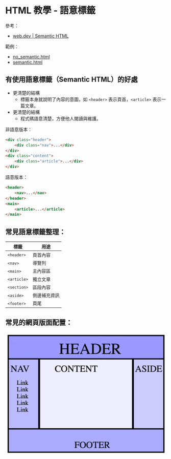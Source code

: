 # HTML 教學 - 語意標籤
參考：
* [web.dev | Semantic HTML](https://web.dev/learn/html/semantic-html)
     

範例：
* [no_semantic.html](../example/no_semantic.html)
* [semantic.html](../example/semantic.html)

## 有使用語意標籤（Semantic HTML）的好處
* 更清楚的結構
    * 標籤本身就說明了內容的意圖，如 `<header>` 表示頁首，`<article>` 表示一篇文章。
* 更清楚的結構
    * 程式碼語意清楚，方便他人閱讀與維護。

非語意版本：
```html
<div class="header">
    <div class="nav">...</div>
</div>
<div class="content">
    <div class="article">...</div>
</div>
```

語意版本：
```html
<header>
    <nav>...</nav>
</header>
<main>
    <article>...</article>
</main>
```

## 常見語意標籤整理：
| 標籤          | 用途     |
| ----------- | ------ |
| `<header>`  | 頁首內容   |
| `<nav>`     | 導覽列    |
| `<main>`    | 主內容區   |
| `<article>` | 獨立文章   |
| `<section>` | 區段內容   |
| `<aside>`   | 側邊補充資訊 |
| `<footer>`  | 頁尾     |

## 常見的網頁版面配置：
![常見的網頁版面配置](../img/common%20page%20layouts.png "Magic Gardens")